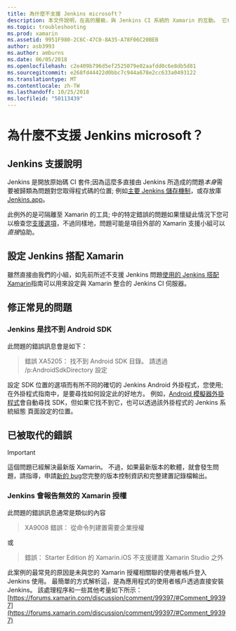 ```yaml
---
title: 為什麼不支援 Jenkins microsoft？
description: 本文件說明，在高的層級，與 Jenkins CI 系統的 Xamarin 的互動。 它也會討論一些常見的問題時使用 Jenkins 出現。
ms.topic: troubleshooting
ms.prod: xamarin
ms.assetid: 9951F980-2C6C-47C0-8A35-A78F06C20BEB
author: asb3993
ms.author: amburns
ms.date: 06/05/2018
ms.openlocfilehash: c2e409b796d5ef2525079e02aafdd0c6e8db5d81
ms.sourcegitcommit: e268fd44422d0bbc7c944a678e2cc633a0493122
ms.translationtype: MT
ms.contentlocale: zh-TW
ms.lasthandoff: 10/25/2018
ms.locfileid: "50113439"
---
```

# <a name="why-isnt-jenkins-supported-by-microsoft"></a>為什麼不支援 Jenkins microsoft？

## <a name="jenkins-support-explanation"></a>Jenkins 支援說明

Jenkins 是開放原始碼 CI 套件;因為這麼多直接由 Jenkins 所造成的問題*本身*需要被歸類為問題對您取得程式碼的位置; 例如[主要 Jenkins 儲存機制](https://github.com/jenkinsci/jenkins)，或存放庫[Jenkins.app](https://github.com/stisti/jenkins-app)。

此例外的是可隔離至 Xamarin 的工具; 中的特定錯誤的問題如果懷疑此情況下您可以檢查您[支援選項](~/cross-platform/troubleshooting/support-options.md)，不過同樣地，問題可能是項目外部的 Xamarin 支援小組可以*直接*協助。

## <a name="setup-jenkins-with-xamarin"></a>設定 Jenkins 搭配 Xamarin

雖然直接由我們的小組，如先前所述不支援 Jenkins 問題[使用的 Jenkins 搭配 Xamarin](~/tools/ci/jenkins-walkthrough.md)指南可以用來設定與 Xamarin 整合的 Jenkins CI 伺服器。 

## <a name="fixes-for-common-issues"></a>修正常見的問題

### <a name="jenkins-is-unable-to-find-the-android-sdk"></a>Jenkins 是找不到 Android SDK

此問題的錯誤訊息會是如下：

> 錯誤 XA5205： 找不到 Android SDK 目錄。 請透過 /p:AndroidSdkDirectory 設定

設定 SDK 位置的選項而有所不同的確切的 Jenkins Android 外掛程式，您使用;在外掛程式指南中，是要尋找如何設定此的好地方。 例如，[Android 模擬器外掛程式](https://wiki.jenkins-ci.org/display/JENKINS/Android+Emulator+Plugin#AndroidEmulatorPlugin-Systemconfiguration)會自動尋找 SDK，但如果它找不到它，也可以透過該外掛程式的 Jenkins 系統組態 頁面設定的位置。 


## <a name="deprecated-errors"></a>已被取代的錯誤

> [!IMPORTANT]
> 這個問題已經解決最新版 Xamarin。 不過，如果最新版本的軟體，就會發生問題，請指導，申請[新的 bug](~/cross-platform/troubleshooting/questions/howto-file-bug.md)您完整的版本控制資訊和完整建置記錄檔輸出。



### <a name="jenkins-reports-an-invalid-xamarin-license"></a>Jenkins 會報告無效的 Xamarin 授權
此問題的錯誤訊息通常是類似的內容

> XA9008 錯誤： 從命令列建置需要企業授權

或

> 錯誤： Starter Edition 的 Xamarin.iOS 不支援建置 Xamarin Studio 之外 

此案例的最常見的原因是未與您的 Xamarin 授權相關聯的使用者帳戶登入 Jenkins 使用。 最簡單的方式解析這，是為應用程式的使用者帳戶透過直接安裝 Jenkins。 該處理程序和一些其他考量如下所示： [https://forums.xamarin.com/discussion/comment/99397/#Comment_99397](https://forums.xamarin.com/discussion/comment/99397/#Comment_99397)

